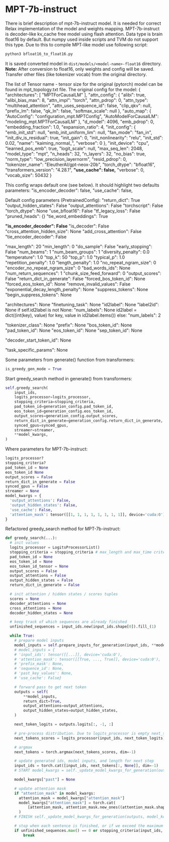 # MPT-7b-instruct

There is brief description of mpt-7b-instruct model. It is needed for correct Relax implementation of the model and weights mapping.
MPT-7b-instruct is decoder-like kv_cache free model using flash attention.
Data type is brain float16 by default. But numpy used inside scripts and TVM do not support this type. Due to this to compile MPT-like model use following script:
```bash
python3 bfloat16_to_float16.py
```
It is saved converted model in `dist/models/<model-name>-float16` directory.
**Note:** After conversion to float16, only weights and config will be saved. Transfer other files (like tokenizer vocab) from the original directory.

The list of Tensor name - tensor size for the original (pytorch) model can be found in mpt_topology.txt file.
The original config for the model:
{
  "architectures": [
    "MPTForCausalLM"
  ],
  "attn_config": {
    "alibi": true,
    "alibi_bias_max": 8,
    "attn_impl": "torch",
    "attn_pdrop": 0,
    "attn_type": "multihead_attention",
    "attn_uses_sequence_id": false,
    "clip_qkv": null,
    "prefix_lm": false,
    "qk_ln": false,
    "softmax_scale": null
  },
  "auto_map": {
    "AutoConfig": "configuration_mpt.MPTConfig",
    "AutoModelForCausalLM": "modeling_mpt.MPTForCausalLM"
  },
  "d_model": 4096,
  "emb_pdrop": 0,
  "embedding_fraction": 1.0,
  "expansion_ratio": 4,
  "init_config": {
    "emb_init_std": null,
    "emb_init_uniform_lim": null,
    "fan_mode": "fan_in",
    "init_div_is_residual": true,
    "init_gain": 0,
    "init_nonlinearity": "relu",
    "init_std": 0.02,
    "name": "kaiming_normal_",
    "verbose": 0
  },
  "init_device": "cpu",
  "learned_pos_emb": true,
  "logit_scale": null,
  "max_seq_len": 2048,
  "model_type": "mpt",
  "n_heads": 32,
  "n_layers": 32,
  "no_bias": true,
  "norm_type": "low_precision_layernorm",
  "resid_pdrop": 0,
  "tokenizer_name": "EleutherAI/gpt-neox-20b",
  "torch_dtype": "bfloat16",
  "transformers_version": "4.28.1",
  **"use_cache": false,**
  "verbose": 0,
  "vocab_size": 50432
}

This config wraps default one (see below). It should highlight two defaults parameters:
"is_encoder_decoder": false,
"use_cache": false,

Default config parameters (PretrainedConfig):
"return_dict": True
"output_hidden_states": False
"output_attentions": False
"torchscript": False
"torch_dtype": None
"use_bfloat16": False
"tf_legacy_loss": False
"pruned_heads": {}
"tie_word_embeddings": True

**"is_encoder_decoder": False**
"is_decoder": False
"cross_attention_hidden_size": None
"add_cross_attention": False
"tie_encoder_decoder": False

"max_length": 20
"min_length": 0
"do_sample": False
"early_stopping": False
"num_beams": 1
"num_beam_groups": 1
"diversity_penalty": 0.0
"temperature": 1.0
"top_k": 50
"top_p": 1.0
"typical_p": 1.0
"repetition_penalty": 1.0
"length_penalty": 1.0
"no_repeat_ngram_size": 0
"encoder_no_repeat_ngram_size": 0
"bad_words_ids": None
"num_return_sequences": 1
"chunk_size_feed_forward": 0
"output_scores": False
"return_dict_in_generate": False
"forced_bos_token_id": None
"forced_eos_token_id": None
"remove_invalid_values": False
"exponential_decay_length_penalty": None
"suppress_tokens": None
"begin_suppress_tokens": None

"architectures": None
"finetuning_task": None
"id2label": None
"label2id": None
if self.id2label is not None:
    "num_labels": None
    id2label = dict((int(key), value) for key, value in id2label.items())
else:
    "num_labels": 2

"tokenizer_class": None
"prefix": None
"bos_token_id": None
"pad_token_id": None
"eos_token_id": None
"sep_token_id": None

"decoder_start_token_id": None

"task_specific_params": None

Some parameters from generate() function from transformers:
```python
is_greedy_gen_mode = True
```

Start greedy_search method in generate() from transformers:
```python
self.greedy_search(
    input_ids,
    logits_processor=logits_processor,
    stopping_criteria=stopping_criteria,
    pad_token_id=generation_config.pad_token_id,
    eos_token_id=generation_config.eos_token_id,
    output_scores=generation_config.output_scores,
    return_dict_in_generate=generation_config.return_dict_in_generate,
    synced_gpus=synced_gpus,
    streamer=streamer,
    **model_kwargs,
)
```
Where parameters for MPT-7b-instruct:
```python
logits_processor?
stopping_criteria?
pad_token_id = None
eos_token_id None
output_scores = False
return_dict_in_generate = False
synced_gpus = False
streamer = None
model_kwargs = {
  'output_attentions': False,
  'output_hidden_states': False,
  'use_cache': False,
  'attention_mask': tensor([[1, 1, 1, 1, 1, 1, 1, 1]], device='cuda:0')
}
```

Refactored greedy_search method for MPT-7b-instruct:
```python
def greedy_search(...):
  # init values
  logits_processor = LogitsProcessorList()
  stopping_criteria = stopping_criteria # max_length and max_time criteria
  pad_token_id = None
  eos_token_id = None
  eos_token_id_tensor = None
  output_scores = False
  output_attentions = False
  output_hidden_states = False
  return_dict_in_generate = False

  # init attention / hidden states / scores tuples
  scores = None
  decoder_attentions = None
  cross_attentions = None
  decoder_hidden_states = None

  # keep track of which sequences are already finished
  unfinished_sequences = input_ids.new(input_ids.shape[0]).fill_(1)

  while True:
    # prepare model inputs
    model_inputs = self.prepare_inputs_for_generation(input_ids, **model_kwargs)
    # model_inputs = {
    # 'input_ids': tensor([[...]], device='cuda:0'),
    # 'attention_mask': tensor([[True, ..., True]], device='cuda:0'),
    # 'prefix_mask': None,
    # 'sequence_id': None,
    # 'past_key_values': None,
    # 'use_cache': False}

    # forward pass to get next token
    outputs = self(
        **model_inputs,
        return_dict=True,
        output_attentions=output_attentions,
        output_hidden_states=output_hidden_states,
    )

    next_token_logits = outputs.logits[:, -1, :]

    # pre-process distribution. Due to logits_processor is empty next_tokens_scores = next_token_logits
    next_tokens_scores = logits_processor(input_ids, next_token_logits)

    # argmax
    next_tokens = torch.argmax(next_tokens_scores, dim=-1)

    # update generated ids, model inputs, and length for next step
    input_ids = torch.cat([input_ids, next_tokens[:, None]], dim=-1)
    # START model_kwargs = self._update_model_kwargs_for_generation(outputs, model_kwargs, is_encoder_decoder=False)

    model_kwargs["past"] = None

    # update attention mask
    if "attention_mask" in model_kwargs:
      attention_mask = model_kwargs["attention_mask"]
      model_kwargs["attention_mask"] = torch.cat(
          [attention_mask, attention_mask.new_ones((attention_mask.shape[0], 1))], dim=-1
      )
    # FINISH self._update_model_kwargs_for_generation(outputs, model_kwargs, is_encoder_decoder=False)

    # stop when each sentence is finished, or if we exceed the maximum length
    if unfinished_sequences.max() == 0 or stopping_criteria(input_ids, scores):
        break
```